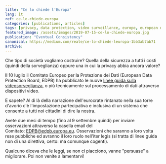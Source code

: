 ```yaml
---
title: "Ce lo chiede l'Europa"
lang: it
ref: ce-lo-chiede-europa
categories: [publications, articles]
tags: [privacy, data protection, video surveillance, europe, european union]
featured_image: /assets/images/2019-07-15-ce-lo-chiede-europa.jpg
publication: "Eventual Consistency"
canonical: https://medium.com/reale/ce-lo-chiede-leuropa-1bb3ab7ab71
archive:
---
```


Che tipo di società vogliamo costruire? Quella della sicurezza a tutti i costi (quindi della sorveglianza) oppure una in cui la privacy abbia ancora valore?

Il 10 luglio il Comitato Europeo per la Protezione dei Dati (European Data Protection Board, EDPB) ha pubblicato le nuove [linee guida sulla videosorveglianza](https://edpb.europa.eu/sites/edpb/files/consultation/edpb_guidelines_201903_videosurveillance.pdf), o più tecnicamente sul processamento di dati attraverso dispositivi video.

E sapete? Al di là della narrazione dell'eurocrate rintanato nella sua torre d'avorio c'è l'impostazione partecipativa e inclusiva di un sistema che consente a tutti noi cittadini di dire la nostra.

Avete due mesi di tempo (fino al 9 settembre quindi) per inviare osservazioni attraverso la casella email del Comitato: <EDPB@edpb.europa.eu>. Osservazioni che saranno a loro volta rese pubbliche ed avranno il loro ruolo nell'iter legis (si tratta di linee guida non di una direttiva, certo: ma comunque cogenti).

Qualcuno diceva che le leggi, se non ci piacciono, vanne "persuase" a migliorare. Poi non venite a lamentarvi!
